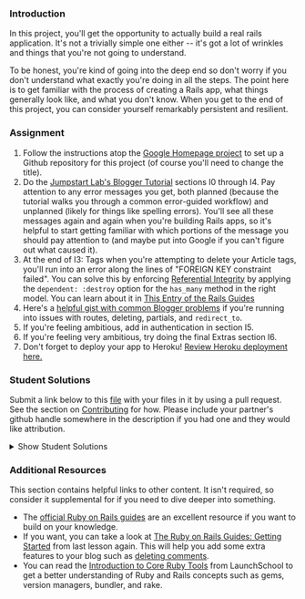 ### Introduction

In this project, you'll get the opportunity to actually build a real rails application.  It's not a trivially simple one either -- it's got a lot of wrinkles and things that you're not going to understand.

To be honest, you're kind of going into the deep end so don't worry if you don't understand what exactly you're doing in all the steps.  The point here is to get familiar with the process of creating a Rails app, what things generally look like, and what you don't know.  When you get to the end of this project, you can consider yourself remarkably persistent and resilient.

### Assignment

<div class="lesson-content__panel" markdown="1">

  1. Follow the instructions atop the [Google Homepage project](/courses/web-development-101/lessons/html-css) to set up a Github repository for this project (of course you'll need to change the title).
  2. Do the [Jumpstart Lab's Blogger Tutorial](http://tutorials.jumpstartlab.com/projects/blogger.html) sections I0 through I4.  Pay attention to any error messages you get, both planned (because the tutorial walks you through a common error-guided workflow) and unplanned (likely for things like spelling errors).  You'll see all these messages again and again when you're building Rails apps, so it's helpful to start getting familiar with which portions of the message you should pay attention to (and maybe put into Google if you can't figure out what caused it).
  3. At the end of I3: Tags when you're attempting to delete your Article tags, you'll run into an error along the lines of "FOREIGN KEY constraint failed". You can solve this by enforcing [Referential Integrity](https://en.wikipedia.org/wiki/Referential_integrity) by applying the `dependent: :destroy` option for the `has_many` method in the right model. You can learn about it in [This Entry of the Rails Guides](http://guides.rubyonrails.org/association_basics.html)
  4. Here's a [helpful gist with common Blogger problems](https://gist.github.com/burtlo/4970471) if you're running into issues with routes, deleting, partials, and `redirect_to`.
  5. If you're feeling ambitious, add in authentication in section I5.
  6. If you're feeling very ambitious, try doing the final Extras section I6.
  7. Don't forget to deploy your app to Heroku!  [Review Heroku deployment here.](https://www.theodinproject.com/courses/ruby-on-rails/lessons/deployment)
</div>

### Student Solutions
Submit a link below to this [file](https://github.com/TheOdinProject/curriculum/blob/master/rails_programming/rails_basics/project_blog_app.md) with your files in it by using a pull request.  See the section on [Contributing](http://github.com/TheOdinProject/curriculum/blob/master/contributing.md) for how.  Please include your partner's github handle somewhere in the description if you had one and they would like attribution.

<details markdown="block">
  <summary> Show Student Solutions </summary>

* Add your solution below this line!
* [irlgabriel's Solution](https://github.com/irlgabriel/blog-project) - [View in Browser](https://damp-bayou-50918.herokuapp.com/)
* [fillingthemoon's Solution](https://github.com/fillingthemoon/blogger) - [View in Browser](https://infinite-scrubland-46670.herokuapp.com)
* [Jose Bohorquez's Solution](https://github.com/Bhrqz/Rails_Blog_app) - [View in Browser](https://shrouded-hollows-77809.herokuapp.com/)
* [Mohamed Eltayeb's Solution](https://github.com/mohamedosamaeltayeb/Blogger) - [View in Browser](https://fast-harbor-38452.herokuapp.com/)
* [Grant Cottle's Solution](https://github.com/grantmaster89/rails_blog) - [View in Browser](https://peaceful-inlet-81561.herokuapp.com/)
* [Olugbade Olalekan's Solution](https://github.com/gbadesimple/blog_app_project) - [View in Browser](https://whispering-crag-79843.herokuapp.com/)
* [leetie's Solution](https://github.com/leetie/bloggerV2) - [View in Browser](http://www.leetie.blog/)
* [Jithin's Solution](https://github.com/jithindasad/jumpstart-blogger)
* [Powei94's Solution](https://github.com/powei94/rails_blog_app) - [View in Browswer](https://shrouded-waters-51084.herokuapp.com/)
* [Lucas Bide's Solution](https://github.com/Lucas-Bide/blog_tutorial) - [View in Browswer](https://shielded-basin-69335.herokuapp.com/articles)
* [Run After's Solution](https://github.com/run-after/blogger)
* [LenaChestnut's Solution](https://github.com/LenaChestnut/rails-blog) - [View in Browser](https://powerful-wildwood-59785.herokuapp.com/)
* [Kfollen93's Solution](https://github.com/Kfollen93/Blogger) - [View in Browser](https://infinite-plains-44231.herokuapp.com/)
* [Joel Bejot's Solution](https://github.com/JoelBejot/blogger.git) - [View in Browser](https://stormy-waters-91981.herokuapp.com/)
* [tenacious-qi's Solution](https://github.com/Tenacious-Qi/rails-blog) - [View in Browser](https://pure-tundra-06256.herokuapp.com/)
* [Edd's Solution](https://github.com/casualc0der/blogger) - [View in Browser](https://limitless-inlet-98594.herokuapp.com/)
* [Alison's Solution](https://github.com/chenalison/blogger) - [View in Browser](https://damp-mountain-71957.herokuapp.com/)
* [Charles Ivia's Solution](https://github.com/CharlesIvia/Blog-App.git)
* [killermag's Solution](https://github.com/killermag/blogger) - [View in Browser](https://secure-eyrie-19612.herokuapp.com/)
* [Brandon's Solution](https://github.com/brandonricharda/blogger-project) - [View in Browser](https://guarded-harbor-95815.herokuapp.com/)
* [Odunsi Joseph's Solution](https://github.com/dhatguy/blogger) - [View in Browser](https://lit-dawn-86296.herokuapp.com)
* [Randolph Cisneros' Solution](https://github.com/RandolphCisneros/blogger) - [View in Browser](http://agile-tor-69778.herokuapp.com//)
* [Vlad's Solution](https://github.com/vladmyshchuk/ruby_on_rails_project)
* [Andrew S's Solution](https://github.com/CGoldMonkey/rails-blogger) - [View in Browser](https://stark-inlet-82993.herokuapp.com/)
* [Langarus' Solution](https://github.com/langarus/blog_with_rails)
* [Mark's Solution](https://github.com/MarkKourie/blogger_tutorial)
* [Armo's Solution](https://github.com/Armoilane/blogger)
* [Nasser Abachi's Solution](https://github.com/abachi/rails-blogger) - [View in Browser](https://abachidev-rails-blogger.herokuapp.com/)
* [Dsokzorak's Solution](https://www.github.com/doskzorak/rails_app_1)
* [Hans Oliveira's Solution](https://github.com/hansnery/rails_blog) - [View in Browser](https://blooming-falls-02218.herokuapp.com/)
* [Jakob's Solution](https://github.com/jodokusquack/blogger) - [View in Browser](https://salty-reef-56881.herokuapp.com/)
* [Vedant's Solution](https://github.com/vedantshetty/Odin_Project_Code/tree/master/blogger)
* [nearmint's Solution](https://github.com/nearmint/rails-blogger) - [View in Browser](https://protected-shelf-44996.herokuapp.com/) - Partner: [colecrowder](https://github.com/colecrowder/blogger)
* [Philipp's Solution](https://github.com/philipp-mcvity/blogger)
* [Ogunmola Israel's Solution](https://github.com/Lippins/blogger_app) - [View in Browser](https://guarded-wildwood-88330.herokuapp.com/)
* [Robin's Solution](https://github.com/CoolGlasses/blogger) - [View in Browser](https://damp-wave-05629.herokuapp.com)
* [Olugade Olalekan's Solution](https://github.com/gbadesimple/blogger) -[View in Browser](https://aqueous-garden-12719.herokuapp.com/)
* [Kris Tobiasson's Solution](https://github.com/highpockets/blogger.git) - [View in Browser](https://fathomless-peak-19657.herokuapp.com)
* [hamilto8's Solution](https://github.com/hamilto8/blogger)
* [John Piatras' Solution](https://github.com/JohnPiatras/blogger) - [View in Browser](https://piatras-blogger-project.herokuapp.com/articles)
* [Leticia's Solution](https://github.com/gradiva/odin-fullstack-javascript/tree/master/01-Web_Development_101/05-Web_Development_Frameworks/blogger)
* [Luky's Solution](https://github.com/lcyne/blogger) - [View in Browser](https://mighty-reaches-78310.herokuapp.com/)
* [Ian's Solution](https://github.com/IanMKesler/rails-blog) - [View in Browser](https://fathomless-depths-49999.herokuapp.com)
* [Andrija Jelenkovic's Solution](https://github.com/Amdrija/jumpstart-lab-blogger-tutorial) - [View in Browser](https://secret-forest-19270.herokuapp.com/)
* [Eljoey's Solution](https://github.com/eljoey/Ruby-project) - [View in Browser](https://calm-fortress-57875.herokuapp.com/)
* [nadjastojanovic's Solution](https://github.com/nadjastojanovic/blogger)
* [Chris' Solution](https://github.com/CSalois114/web101-rails_project)
* [Alain Suarez's Solution](https://gitlab.com/asuar/blogger) - [View in Browser](https://secure-hamlet-95000.herokuapp.com/)
* [Sherman's Solution](https://github.com/shermansjliu/blogger) - [View in Browser](https://protected-plains-12122.herokuapp.com/)
* [Ben's Solution](https://github.com/Koshoo/Ruby-on-Rails-blog-project/) - [View in Browser](http://blogger-ben.herokuapp.com/)
* [Nicolás Nisoria's Solution](https://github.com/niconisoria/blogger) - [View in Browser](https://niconibloggerapp.herokuapp.com)
* [Daniel Prince's Solution](https://github.com/danielambrosius/my_second_rails_app) - [View in Browser](https://glacial-refuge-28698.herokuapp.com/)
* [Sizigia's Solution](https://github.com/sizigia/blogger) - [View in Browser](https://top-blogger.herokuapp.com/)
* [Neill Hennings's Solution](https://github.com/Rabidza/blogger) - [View in Browser](https://safe-caverns-93859.herokuapp.com/)
* [Sarp's Solution](https://github.com/sarpisik/rails-blogger) - [View in Browser](https://mighty-fjord-33192.herokuapp.com/articles)
* [Rudi Boshoff's Solution](https://github.com/RudiBoshoff/rails-blogger) - [View in Browser](https://nameless-falls-57483.herokuapp.com/)
* [Rafe Draper's Solution](https://github.com/rafeDraper/portfolio_Ruby_on_rails) - [View in Browser](https://rafedraper-blog.herokuapp.com/) - I0-I5
* [Airi Chow's Solution](https://github.com/airi-14x/TheOdinProject-Sinastra-and-Basic-Rails/tree/master/blogger) - [View in Browser](https://lit-waters-16551.herokuapp.com)
* [Billy's Solution](https://github.com/bcoffin9/civil-war) - [View in Browser](https://glacial-island-56719.herokuapp.com)
* [Daniel Ryu's Solution](https://github.com/dryu99/blogger) - [View in Browser](https://stormy-basin-60364.herokuapp.com/articles)
* [Jose Salvador's Solution](https://github.com/Jsalvadorpp/blogger) - [View in Browser](https://immense-inlet-47223.herokuapp.com/)
* [todoroff's Solution](https://github.com/todoroff/odin-blog) - [View in Browser](https://polar-lake-81082.herokuapp.com/)
* [George Zhu's Solution](https://github.com/georgezhu11/rails-blogger) - [View in Browser](https://quiet-cove-12628.herokuapp.com/articles)
* [Om Dhiraj's Solution](https://github.com/odgripginger/blogger) -  [View in Browser](https://intense-bastion-50359.herokuapp.com/ )
* [Vollantre's Solution](https://github.com/vollantre/blogger) -  [View in Browser](https://salty-caverns-97809.herokuapp.com/)
* [Ricala's Solution](https://github.com/Ricala/Blogger) - [View in Browser](https://salty-mountain-26873.herokuapp.com/)
* [Braxton Lemmon's Solution](https://github.com/braxtonlemmon/blogger-tutorial) - [View in Browser](https://evening-scrubland-13985.herokuapp.com/)
* [Jay Burbyga's Solution](https://github.com/Jaybur1/cubunu-article-hub) - [View in Browser](https://cubunu-article-hub.herokuapp.com/)
* [Kevin Vuong's Solution](https://github.com/fffear/blogger) - [View in Browser](https://arcane-bayou-50051.herokuapp.com/)
* [creep1g's Solution](https://github.com/creep1g/rails-blogger) - [View in Browser](https://shrouded-forest-13723.herokuapp.com//)
* [ARaut9's Solution](https://github.com/ARaut9/blogger) - [View in Browser](https://fathomless-coast-46958.herokuapp.com/)
* [Loumarven's Solution](https://github.com/loumarven/blogger) - [View in Browser](https://immense-headland-49798.herokuapp.com/)
* [Leonardo Vega's Solution](https://github.com/leonardovega/blogger) - [View in Browser](http://theblogorail.herokuapp.com/)
* [Bshowen's Solution](https://bshowen-blogger.herokuapp.com/)
* [Learnsometing's Solution](https://github.com/learnsometing/rails-blogger_2) - [View in Browser](https://still-plateau-28082.herokuapp.com/)
* [Tommy's Solution](https://github.com/Tommyisr/blogger_test) - [View in Browser](https://arcane-badlands-89675.herokuapp.com/)
* [Bojo's Solution](https://github.com/BojoZahariev/blogger) - [View in Browser](https://sheltered-savannah-41787.herokuapp.com/)
* [Yusuf Parak's Solution](https://github.com/ycparak/rails-blogger) - [View in Browser](https://guarded-shore-55350.herokuapp.com/)
* [WormCrew's Solution](https://github.com/WormCrew/blogger)- [View in Browser](https://limitless-peak-97236.herokuapp.com/articles)
* [Stefano Merazzi's Solution](https://github.com/ste001/blogger) - [View in Browser](https://safe-everglades-94703.herokuapp.com/)
* [Colton Shaheen's Solution](https://github.com/coltonshaheen/blogger) - [View in Browser](https://fathomless-oasis-59642.herokuapp.com/)
* [Chris Wegscheid's Solution](https://github.com/cwegscheid08/first_blog_app) - [View in Browser](https://warm-dusk-34129.herokuapp.com/articles)
* [jinja's Solution](https://github.com/jinjagit/blogger) - [View in Browser](https://murmuring-falls-90745.herokuapp.com)
* [Hummeldon's Solution](https://github.com/hummeldon/jumpstart_lab_blog_tutorial) - [View in Browser](https://shielded-escarpment-39617.herokuapp.com/)
* [Mohamed Elattar's Solution](https://github.com/mohamed-elattar/blogger) - [View in Browser](https://lit-sea-47587.herokuapp.com)
* [Smetanca52's Solution](https://github.com/Smetanca52/) - [View in Browser](https://gentle-sands-72630.herokuapp.com/articles)
* [Ajani Stewart's Solution](https://github.com/AjaniStewart/rails-blogging-app) - [View in Browser](https://pacific-coast-73502.herokuapp.com/)
* [Pietro Verdile's Solution](https://github.com/pverdile/blogger_jumpstart) - [View in Browser](https://shielded-caverns-85219.herokuapp.com/)
* [prw001's Solution](https://github.com/prw001/jumpstart_blogger_project) - [View in Browser](https://obscure-shelf-25095.herokuapp.com/)
* [SarfrazAnjum's Solution](https://github.com/SarfrazAnjum/TOP_101_Ruby-on-Rails-Blogger-2) -
* [Max Garber's Solution](https://github.com/bubblebooy/blogger) - [View in Browser](https://ancient-earth-35702.herokuapp.com/)
* [Ngo Van Huong's Solution](https://github.com/ngovanhuong94/blogger-ruby) - [View in Browser](https://blogger-ruby.herokuapp.com/)
* [Bojana Karakacev's Solution](https://github.com/bojana12/ruby_on_rails_project) - [View in Browser](https://sheltered-caverns-34415.herokuapp.com/)
* [Adrien Pardo's Solution](https://github.com/Shieboo/blogger) - [View in Browser](https://polar-scrubland-73662.herokuapp.com/)
* [Ryafl's Solution](https://github.com/ryafl/blogger) - [View in Browser](https://powerful-reaches-67853.herokuapp.com/)
* [Javier Machin's Solution](https://github.com/Javier-Machin/Rails-blogger) -[View in Browser](https://fast-ridge-98614.herokuapp.com/)
* [Samuel Masters' Solution](https://github.com/redeyetuning/blogger2) - [View in Browser](https://shrouded-beach-92695.herokuapp.com/)
* [Fabien Kovacic's Solution](https://github.com/Fabious/rails-blogger-tutorial) - [View in Browser](https://young-reef-38865.herokuapp.com/)
* [Mat's Solution](https://github.com/mateus-reno/blogger) - [View in Browser](https://warm-dusk-47417.herokuapp.com/)
* [Omar Moataz's Solution](https://github.com/OmarMoataz/blogger) - [View in Browser](http://mighty-tundra-22636.herokuapp.com/)
* [rghost's Solution](https://github.com/MariaTikhonova/newblogger) - [View in Browser](https://newblogger.herokuapp.com/articles)
* [iamfranco's Solution](https://github.com/iamfranco/the_odin_project/tree/master/blogger) - [View in Browser](https://pure-basin-69282.herokuapp.com)
* [danhofer's Solution](https://github.com/danhofer/jumpstart-blogger)
* [RaduMatees's Solution](https://github.com/RaduMatees/Blog)
* [rublen's Solution](https://github.com/rublen/first_rails_app) - [View in Browser](https://safe-badlands-32628.herokuapp.com/)
* [Jonathan Yiv's Solution](https://github.com/JonathanYiv/blogger) - [View in Browser](https://protected-dawn-48083.herokuapp.com/)
* [Akshat's Solution](https://github.com/akshatdb/Blogger) - [View in Browser](https://aqueous-eyrie-51208.herokuapp.com/)
* [Jason McKee's Solution](https://github.com/jttmckee/jump-blogger) - [View in Browser](https://infinite-meadow-66360.herokuapp.com/articles)
* [justinckim3's Solution](https://github.com/justinckim3/rails-blogger)
* [endotnick's Solution](https://github.com/endotnick/odin-proj-rails) - [View in Browser](https://boiling-anchorage-83757.herokuapp.com/)
* [ticklybanana's Solution](https://github.com/ticklybanana/Ruby-on-Rails-Blog-Tutorial) - [View in Browser](https://thawing-fortress-18710.herokuapp.com/articles)
* [Qin's Solution](https://github.com/hyathynth/rails-blogger) - [View in Browser](https://secret-journey-27265.herokuapp.com/)
* [MGiagante's Solution](https://github.com/mgiagante/blogger) - [View in Browser](https://bloggigator.herokuapp.com)
* [Bn8's Solution](https://github.com/Bn8/iblog) - [View in Browser](https://shielded-wave-25636.herokuapp.com)
* [Beachfern's Solution](https://github.com/beachfern/blogger) - [View in Browser](https://damp-earth-11670.herokuapp.com/)
* [Kasey Z.'s Solution](https://github.com/kasey-z/blogger) - [View in Browser](https://floating-atoll-31590.herokuapp.com/)
* [GuyInALabCoat's Solution](https://github.com/GuyInALabCoat/rails_blogger_project/tree/master/blogger) - [View in Browser](https://secure-castle-16877.herokuapp.com/)
* [Anya Finkelstein's Solution](https://github.com/anyafink/rails-blogger-project) - [View in Browser](https://nameless-basin-15144.herokuapp.com/)
* [Ben Deltenre's Solution](https://github.com/benjdelt/jumpstart_blogger) - [View in Browser](https://calm-dawn-82855.herokuapp.com/)
* [Demo318's Solution](https://github.com/Demo318/blogger-clone) - [View in Browser](https://shrouded-cove-30023.herokuapp.com/)
* [Dallaire's Solution](https://github.com/Dallaire/blogger) - [View in Browser](https://pacific-garden-49484.herokuapp.com/)
* [Ryan Ford's Solution](https://github.com/ryanford-frontend/rails-blogger) - [View in Browser](https://limitless-dusk-51076.herokuapp.com/)
* [SadieD's Solution](https://github.com/SadieD/dainty_blog) - [View in Browser](http://afternoon-journey-20210.herokuapp.com/)
* [Breadbear's Solution](https://github.com/breadbear/blogger) - [View in Browser](https://pure-journey-28856.herokuapp.com/login)
* [Adong520's Solution](https://github.com/Adong520/blogger) - [View in Browser](https://agile-cliffs-89442.herokuapp.com/)
* [Grey-Ghost's Solution](https://github.com/Grey-Ghost/blogger) - [View in Browser](https://cryptic-tor-71009.herokuapp.com/)
* [xavier Solution](https://github.com/nxdf2015/odin-blogger) - [View in Browser](https://evening-castle-61857.herokuapp.com/articles)
* [holdercp's Solution](https://github.com/holdercp/rails-blog/tree/master/blogger) - [View in Browser](https://floating-badlands-70746.herokuapp.com/articles)
* [BenBrewerBowman's Solution](https://github.com/BenBrewerBowman/Developer-Blog-Server) - [View in Browser](https://intense-wildwood-95748.herokuapp.com/articles)
* [Webdev-burd's Solution](https://github.com/webdev-burd/blogger) - [View in Browser](https://protected-hollows-32566.herokuapp.com/)
* [Shane's Solution](https://github.com/ShaneRich5/blogger) - [View in Browser](https://intense-gorge-94992.herokuapp.com)
* [kdelante14's Solution](https://github.com/kdelante14/blogger) - [View in Browser](https://fierce-anchorage-52151.herokuapp.com)
* [Alexander Chalk's Solution](https://github.com/adc17/blogger-project) - [View in Browser](https://lit-garden-31735.herokuapp.com)
* [dfan14051's Solution](https://github.com/dfan14051/blogger) - [View in Browser](https://secure-everglades-98278.herokuapp.com/)
* [maz's Solution](https://github.com/mmore21/rails-project-one) - [View in Browser](https://evening-spire-70647.herokuapp.com/) - I0-I6
* [RichJDSmith's Solution](https://github.com/richjdsmith/blogger_app) - [View in Browser](https://immense-harbor-81390.herokuapp.com)
* [mindovermiles262's Solution](https://github.com/mindovermiles262/blogger) - [View in Browser](https://infinite-meadow-70610.herokuapp.com/)
* [Oleh Sliusar's Solution](https://github.com/OlehSliusar/blogger) - [View in Browser](https://blogger-by-oliver.herokuapp.com/)
* [yilmazgunalp's Solution](https://github.com/yilmazgunalp/blogger.git) - [View in Browser](https://rocky-plateau-97873.herokuapp.com/)
* [theghall's Solution](https://github.com/theghall/blogger.git) - [View in Browser](https://shrouded-inlet-42460.herokuapp.com)
* [plinovodja's Solution](https://github.com/plinovodja/blogger) - [View in Browser](https://secret-wave-51025.herokuapp.com/)
* [DominicM's Solution](https://github.com/dominicmichaud/odin_project_blogger) - [View in Browser (Bootstrap Edition)](https://odin-project-blogger.herokuapp.com/)
* [ToTenMilan's Solution](https://github.com/ToTenMilan/blogger) - [View in Browser](https://agile-sierra-95931.herokuapp.com/articles/1)
* [sofiegraham's Solution](https://github.com/sofiegraham/blograils) - [View in Browser](https://still-savannah-75438.herokuapp.com/)
* [Nikolay Dyulgerov's Solution](https://github.com/NicolayD/rails-blogger/tree/master/blogger) - [View in Browser](https://rorblogger.herokuapp.com/)
* [Benjamin_Res Solution](https://github.com/Benjamin-Re/Rails.git)
* [John Phelps's Solution](https://github.com/jphelps413/blogger) - [View in Browser](https://gentle-anchorage-58837.herokuapp.com/)
* [Yash Anand's Solution](https://github.com/yashanand1910/simple-blog-system.git) - [View in Browser](https://blogger2-app.herokuapp.com/)
* [Václav Škvařil's Solution](https://github.com/Vasha22/Blogger-Project) - [View in Browser](https://pure-shore-59740.herokuapp.com/)
* [ayushka's Solution](https://github.com/ayushkamadji/blogger) - [View in Browser](https://arcane-oasis-82234.herokuapp.com/)
* [Chad Kreutzer's Solution](https://github.com/ChadKreutzer/blogger) - [View in Browser](https://infinite-anchorage-76552.herokuapp.com/)
* [Siddharth Isaiah's Solution](https://github.com/siddharthisaiah/the_odin_project/tree/master/web_development_101/blogger)
* [Jib's Solution](https://github.com/NuclearMachine/OdinTasks/tree/master/blogger) - [View in Browser](https://ancient-sierra-59262.herokuapp.com/)
* [Paul Dariye's Solution](https://github.com/pauldd91/theodinproject/tree/master/blogger)
* [Allen's Solution](https://github.com/NoRest4AWhearry/blogger) - [View in Browser](http://jsblogger2.herokuapp.com/)
* [Angel Vargas' Solution](https://github.com/arioth/the-odin-project/tree/master/blogger)
* [Jamie's Solution](https://github.com/Jberczel/blogger) - [View in Browser](http://pure-meadow-9674.herokuapp.com/)
* [Arman Ghassemi's Solution](https://github.com/ArmanG/First-Ruby-App) - [View in Browser](http://stormy-cliffs-5263.herokuapp.com/)
* [Alan Russell's Solution](https://github.com/ajrussellaudio/blogger)
* [d2bit's Solution](https://github.com/d2bit/odin-project/tree/master/blogger)
* [Donald's Solution](https://github.com/donaldali/blogger)
* [Mark Westfall's Solution](https://github.com/mwestfall88/J-labs-blogger-app) - [View in Browser](http://vast-gorge-8047.herokuapp.com/)
* [Tommy Noe's Solution](https://github.com/thomasjnoe/blogger-2) - [View in Browser](http://arcane-brushlands-3721.herokuapp.com)
* [Juan Vazquez's Solution](https://github.com/juanvme/blogger) - [View in Browser](http://secure-lowlands-4285.herokuapp.com/)
* [Ruben Mendez's Solution](https://github.com/ruben-socal/blogger)
* [Michael Alexander's Solution](https://github.com/betweenparentheses/jumpstart_labs_blogger) - [View in Browser](http://quiet-dawn-1285.herokuapp.com/)
* [Stanley Quek's Solution](https://github.com/tempeste/Blog_Project/blob/master/README.md)
* [Marina Sergeyeva's Solution](https://github.com/imousterian/OdinProject/tree/master/Project1_4_RubyOnRails)
* [Jonathan Faulk's Solution](https://github.com/faulk49/jumpstart) - [View in Browser](http://morning-gorge-3013.herokuapp.com/)
* [Erithair's Solution](https://github.com/N19270/blogger) - [View in Browser](http://erithair-blog.herokuapp.com/)
* [James MacIvor's Solution](https://github.com/RobotOptimist/blogger) - [View in Browser](http://warm-scrubland-4226.herokuapp.com/articles)
* [Antonio Augusto's Solution](https://github.com/antoniosb/blogger) - [View in Browser](https://heroblogger.herokuapp.com/)
* [insomniacode's Solution](https://github.com/insomniacode/blogger-app) - [View in Browser](https://ancient-depths-2915.herokuapp.com)
* [John Quarles' Solution](https://github.com/johnwquarles/Odin-rails-project) - [View in Browser](https://aqueous-retreat-3890.herokuapp.com/)
* [Vidul's Solution](https://github.com/viparthasarathy/rails-project) - [View in Browser](https://protected-depths-2514.herokuapp.com/)
* [Dorian Iacobescu's Solution](https://github.com/iacobson/Odin5-Rails-Blogger) - [View in Browser](http://odin-blog.herokuapp.com/)
* [Tyler Travers' Solution](https://github.com/ttravers17/the_odin_project/tree/master/blogger) - [View in Browser](https://agile-woodland-3720.herokuapp.com/)
* [Chris Dziewa's Solution](https://github.com/chrisdziewa/blogger)
* [Kate McFaul's Solution](https://github.com/craftykate/odin-project/tree/master/Chapter_02-Web_Development_101/jumpstart_rails_blog) - [View in Browser](https://sample-rails-blog.herokuapp.com)
* [Andy Linteau's Solution](https://github.com/linteau/blogger) - [View in Browser](https://bloggertut.herokuapp.com/)
* [Sami Bashraheel's Solution](https://github.com/sami/blogger)
* [Dominik Stodolny's Solution](https://github.com/dstodolny/blogger) - [View in Browser](https://calm-coast-8819.herokuapp.com/)
* [Kevin Weir's Solution](https://github.com/IDCrisis2/the_odin_project/tree/master/Rails/blogger)
* [Jason Matthews' Solution](https://github.com/fo0man/blogger)
* [chasmani's Solution](https://github.com/chasmani/Rails-Project-1-Odin) - [View in Browser](https://mighty-brook-8861.herokuapp.com/)
* [Kevin Mulhern's Solution](https://github.com/KevinMulhern/blogger) - [View in Browser](https://pacific-atoll-8854.herokuapp.com)
* [Greg Park's Solution](https://github.com/gregoryjpark/simple-blogger) - [View in Browser](https://whispering-reaches-6831.herokuapp.com)
* [Alice Rhomieux's Solution](https://github.com/arhx/jumpstart-lab-blogger) - [View in Browser](https://obscure-lake-7514.herokuapp.com/)
* [Eleanor Weigert's Solution](https://github.com/mixophrygian/Blogger-App) - [View in Browser](https://eleanors-blogger.herokuapp.com/)
* [Julian Feliciano's Solution](https://github.com/JulsFelic/jumpstartlab-blogger-2) - [View in Browser](https://shielded-coast-6885.herokuapp.com/)
* [Chris Hall's Solution](https://github.com/Concretechris/Jumpstart-Labs-Blogger) - [View in Browser](https://powerful-depths-3538.herokuapp.com/)
* [omokoro's Solution](https://github.com/omokoro/rails-project) - [View in Browser](http://shielded-journey-4013.herokuapp.com/)
* [Ryan Jordan's Solution](https://github.com/krjordan/Blogger)
* [Andrej Dragojevic's Solution](https://github.com/antrix1/blogger) - [View in Browser](https://serene-waters-9909.herokuapp.com/)
* [eddie's Solution](https://github.com/feek1g/theodinproject/tree/master/blogger) - [View in Browser](https://blogger2017.herokuapp.com/)
* [Rick Stewart's Solution](https://github.com/rickstewart/blogger) - [View in Browser](https://still-shore-5838.herokuapp.com/)
* [Tamim Sookoor's Solution](https://github.com/sookoor/blogger) - [View in Browser](https://protected-forest-6447.herokuapp.com/articles)
* [Josh Klein's Solution](https://github.com/kleinjoshuaa/rails-blogger)
* [John Lampe's Solution](https://github.com/jlampe1985/blogger-project) - [View in Browser](https://warm-savannah-2524.herokuapp.com/)
* [Andrea Kulbaba's Solution](https://github.com/akulbaba/blogger)
* [Matias Pan's Solution](https://github.com/kriox26/web_dev101/tree/master/blogger)
* [Dan Hoying's Solution](https://github.com/danhoying/blogger) - [View in Browser](https://infinite-hollows-9057.herokuapp.com/)
* [AtActionParks's Solution](https://github.com/AtActionPark/odin-rails-project) - [View in Browser](https://aqueous-garden-9909.herokuapp.com/)
* [Gb69010p's Solution](https://github.com/gb69010p/JumpstartBlogger) - [View in Browser](https://tranquil-earth-2515.herokuapp.com/)
* [Mark Viola's Solution](https://github.com/markviola/the-odin-project/tree/master/5-ruby-on-rails-blogger) - [View in Browser](https://lit-beach-4691.herokuapp.com)
* [Bhupendra Singh's Solution](https://github.com/bhupendra11/railsIntroProjectOdin) - [View in Browser](http://fast-ravine-6339.herokuapp.com/)
* [Joe Balsamo's Solution](https://github.com/Joe-Balsamo/blogger) - [View in Browser](http://fathomless-sea-9804.herokuapp.com/)
* [Cody Gipson's Solution](https://github.com/Cgipson06/blogger2) - [View in Browser](http://fast-lake-3445.herokuapp.com/)
* [Jason Symons' Solution](https://github.com/jsymons/the-odin-project/tree/master/project-rails/blogger) - [View in Browser](https://shielded-lake-3494.herokuapp.com/)
* [Taylor Buchheit's Solution](https://github.com/7aylor/firstrailsapp.git) - [View in Browser](http://mighty-brushlands-8664.herokuapp.com/articles)
* [Tarun Johnson's Solution](https://github.com/tnt007tarun/blogger_2) - [View in Browser](https://floating-eyrie-8027.herokuapp.com/)
* [Arthur Vieira's Solution](https://github.com/arthur-vieira/rails-blogger) - [View in Browser](http://tragically-mountie-3261.herokuapp.com/)
* [Thomas Vaeth's Solution](https://github.com/thomasvaeth/the_odin_project/tree/master/blogger)
* [Brian Burke's Solution](https://github.com/sanora/Rails)
* [Alex Tsiras' Solution](https://github.com/arialblack14/jumpstart-blogger)
* [Angus Dobson's Solution](https://github.com/Apneal/rails_project) - [View in Browser](https://limitless-island-7868.herokuapp.com/)
* [dchen71' Solution](https://github.com/dchen71/the_odin_project/tree/master/Web%20Development%20101/blogger)
* [Scott Bobbitt's Solution](https://github.com/sco-bo/rails_project) - [View in Browser](http://morning-tundra-2552.herokuapp.com/)
* [Ho Won Cheng's Solution](https://github.com/chenghw/ruby_on_rails_101_project) - [View in Browser](https://thawing-harbor-8031.herokuapp.com)
* [Florian Mainguy's Solution](https://github.com/florianmainguy/theodinproject/tree/master/web-development-101/blogger-rails) - [View in Browser](https://radiant-tundra-5862.herokuapp.com/)
* [Panashe Fundira's Solution](https://github.com/munyari/blogger) - [View in Browser](https://whispering-brook-5977.herokuapp.com/)
* [Dylan Bailey's Solution](https://github.com/dylancbailey/Blogger)
* [Noah Prescott's Solution](https://github.com/npresco/top/tree/blogger_rails) - [View in Browser](https://npresco-top-blogger.herokuapp.com/)
* [Paweł Cichoń Solution](https://github.com/beovulf/project_rails) - [View in Browser](https://glacial-falls-4578.herokuapp.com/)
* [Chris Swanson's Solution](https://github.com/cswans21/blogger2) - [View in Browser](https://stark-forest-1744.herokuapp.com/)
* [Chris Watland's Solution](https://github.com/watlandc/odin-project/tree/master/blogger) - [View in Browser](https://floating-refuge-8099.herokuapp.com/)
* [Spekachu's Solution](https://github.com/Spekachu/blogger)
* [Adrian Manteza's Solution](https://github.com/AdManteza/Blogger) - [View in Browser](https://sheltered-island-7330.herokuapp.com)
* [Corey Cunningham's Solution](https://github.com/ccunnin8/my_first_rails_project/tree/master/blogger) - [View in Browser](https://powerful-mesa-6399.herokuapp.com/)
* [Austin Mason's Solution](https://github.com/CouchofTomato/rails_blogger/tree/master/blogger) - [View in Browser](https://sleepy-hollows-6024.herokuapp.com/)
* [andrewdbass' Solution](https://github.com/andrewdbass/blogger)
* [djhart's Solution](https://github.com/djhart/rails_project.git) - [View in Browser](https://enigmatic-eyrie-8114.herokuapp.com/articles)
* [Ricardo Villegas' Solution (including Extras section)](https://github.com/claricardo/BloggerProject) - [View in Browser](https://arcane-citadel-6518.herokuapp.com/)
* [Giorgos Mitsis's Solution](https://github.com/vinPopulaire/blogger2-jumpstart) - [View in Browser](https://calm-fortress-9525.herokuapp.com/)
* [Sandeep Navghane's Solution](https://github.com/sand33pn/blogger) - [View in Browser](http://ancient-thicket-1121.herokuapp.com/)
* [Michael Sotkin's Solution](https://github.com/msotkin/project_rails)
* [James Brooks's Solution](https://github.com/jhbrooks/blogger) - [View in Browser](http://cryptic-atoll-7715.herokuapp.com/)
* [Andrew Park's Solution](https://github.com/akpark93/the_odin_project/tree/master/blogger)
* [Petros Kalogiannakis's Solution](https://github.com/kalpetros/TheOdinProject/tree/master/blogger) - [View in Browser](https://boiling-eyrie-1491.herokuapp.com/)
* [andrewdbass' Solution](https://github.com/andrewdbass/blogger)
* [djhart's Solution](https://github.com/djhart/rails_project.git) - [View in Browser](https://enigmatic-eyrie-8114.herokuapp.com/articles)
* [Ricardo Villegas' Solution (including Extras section)](https://github.com/claricardo/BloggerProject) - [View in Browser](https://arcane-citadel-6518.herokuapp.com/)
* [Alan Daniels's Solution](https://github.com/AlanDaniels101/odin-rails-project/tree/master/blogger)
* [Corey Kazaks' Solution](https://github.com/ck626/project-rails-blogger) - [View in Browser](https://limitless-stream-4802.herokuapp.com/)
* [Skye Free's Solution](https://github.com/swfree/blogger) - [View in Browser](https://frightful-tomb-1917.herokuapp.com/articles)
* [Mateusz Staszczyk’s Solution](https://github.com/sleaz0id/blogger)
* [Dominik Chomicki's Solution](https://github.com/hamstersky/blogger) - [View in Browser](https://arcane-chamber-8578.herokuapp.com/)
* [Cecilia Avery Solution](https://github.com/cilavery/rails-blog) - [View in Browser](http://cecilia.avery.nyc)
* [Luke Walker's Solution](https://github.com/ubershibs/rails-blogger) - [View in Browser](https://luke-blogger2.herokuapp.com)
* [Novneet's Solution](https://github.com/novneetnov/Rails_Blog)
* [Miguel Herrera's Solution](https://github.com/migueloherrera/blogger)
* [Matt Velez's Solution](https://github.com/Timecrash/jumpstart-blogger) - [View in Browser](https://vast-thicket-8006.herokuapp.com/)
* [Kelvin Stone's Solution](https://github.com/KelvinStone/blogger) - [View in Browser](https://evening-badlands-2352.herokuapp.com/)
* [Andrew Johnson's Solution](https://github.com/ad-johnson/blogger)
* [Francisco Carlos's Solution](https://github.com/fcarlosdev/the_odin_project/tree/master/blog)
* [Jack Wilde's Solution](https://github.com/WildeRunner/jumpstart_blogger) - [View in Browser](mysterious-tundra-7601.herokuapp.com)
* [YogAzathoth's Solution](https://github.com/YogAzathoth/projectRails) - [View in Browser](https://cryptic-shelf-1716.herokuapp.com/ )
* [Kelly Downes' Solution](https://github.com/kdow/blogger) - [View in Browser](https://enigmatic-tor-3115.herokuapp.com/)
* [Andrew Wilson's Solution](https://github.com/polygoning/blogger.git)
* [Jack Deegan's Solution](https://github.com/DidsyTurbo/blogger) - [View in Browser](https://enigmatic-ocean-9959.herokuapp.com/)
* [Earth35's Solution](https://github.com/Earth35/rails-project) - [View in Browser](https://mysterious-hollows-4200.herokuapp.com)
* [Zac Conner's Solution](https://github.com/connerza/Blogger) - [View in Browser](https://powerful-sands-3963.herokuapp.com)
* [DV's Solution](https://github.com/dvislearning/rails_blogger) - [View in Browser](https://protected-badlands-52632.herokuapp.com)
* [Jean Merlet's Solution](https://github.com/jeanmerlet/rails_jumpstart_lab) - [View in Browser](https://enigmatic-fjord-41312.herokuapp.com/)
* [Jess Farley's Solution](https://github.com/littlemighty/odin_project_rails101) - [View in Browser](https://protected-journey-27570.herokuapp.com/)
* [Hassan Mahmoud's Solution](https://github.com/HassanTC/blogger) - [View in Browser](http://odin-blogger.herokuapp.com/)
* [parhaml's Solution](https://github.com/parhaml/rails_project) - [View in Browser](https://salty-sierra-81130.herokuapp.com)
* [Joshua Berry's Solution](https://github.com/jbez92/ruby_on_rails) - [View in Browser](http://cryptic-cliffs-31734.herokuapp.com/)
* [Javeed Ishaq's Solution](https://github.com/JaveedIshaq/rails_blog_app) - [View in Browser](https://blooming-eyrie-31902.herokuapp.com/)
* [Peter Taggart's Solution](https://github.com/gitschwifty/blogger) - [View in Browser](https://immense-chamber-91760.herokuapp.com/)
* [Tony Vumbaca's Solution](https://github.com/tvumbaca/Blogger) - [View in Browser](https://aqueous-basin-98343.herokuapp.com)
* [Johnny Rasnic's Solution](https://github.com/lonniganseaweed/the-odin-project-Solutions/tree/master/2:%20Web%20Development%20101/rails-blog/blogger) - [View in Browser](https://sleepy-retreat-39842.herokuapp.com/)
* [CodyLBuffaloe's Solution](https://github.com/CodyLBuffaloe/rails_project)
* [Fabricio Carrara's Solution](https://github.com/fcarrara/blogger) - [View in Browser](https://fcarrara-blogger.herokuapp.com) Completed to I6 section.
* [Tomas Rojo's Solution](https://github.com/tomasn4a/jumpstart/tree/master/blogger) - [View in Browser](https://floating-lowlands-72552.herokuapp.com)
* [Deepak's Solution](https://github.com/Deepak5050/project_rails.git) - [View in Browser](https://enigmatic-forest-17007.herokuapp.com/)
* [Josh Cummings' Solution](https://github.com/obiwan7713/Rails-Blogger.git) - [View in Browser](https://protected-inlet-31955.herokuapp.com/)
* [Lani Huang's soluton](https://github.com/laniywh/the-odin-project/tree/master/web-development-101/blogger) - [View in Browser](https://blooming-ravine-63368.herokuapp.com/)
* [Shala Qweghen's Solution](https://github.com/ShalaQweghen/project_rails) - [View in Browser](https://infinite-reef-54543.herokuapp.com/)
* [John Connor's Solution](https://github.com/jacgitcz/jumpstart_blogger) - [View in Browser](https://vast-falls-55803.herokuapp.com/)
* [SlurmzMckenzie's Solution](https://github.com/SlurmzMckenzie/basic-blog-project) - [View in Browser](https://vast-thicket-51524.herokuapp.com/)
* [dzero's Solution](https://github.com/d-zer0/blogger) - [View in Browser](https://mysterious-mountain-26462.herokuapp.com)
* [Oscar Y's Solution](https://github.com/mysteryihs/blogger) - [View in Browser](https://stormy-retreat-35241.herokuapp.com/articles)
* [Ricardo Ferreira's Solution](https://github.com/RMF2PT/ruby-on-rails-blogger2) - [View in Browser](https://blogger-rmf2pt.herokuapp.com/)
* [Piotr Ejsmont's Solution](https://github.com/PiotrEjsmont/odin-rails) - [View in Browser](https://fathomless-falls-23577.herokuapp.com/)
* [Joshua Hipple's Solution](https://github.com/JBHipple/rails_tutorial) - [View in Browser](https://secure-woodland-62979.herokuapp.com/)
* [Odeson's Solution](https://github.com/odesonex/blogger_2/tree/master/blogger) - [View in Browser](http://warm-mesa-83489.herokuapp.com/)
* [Tom Westerhout's Solution](https://github.com/Westw00d/Rails-Blog) - [View in Browser](https://glacial-temple-88966.herokuapp.com/) - Including I0 to I6
* [Mason Embry's Solution](https://github.com/embryCODE/blogger) - [View in Browser](http://intense-ravine-24587.herokuapp.com/)
*  [Paul McGarry's Solution](https://github.com/thiswillhavetodo/rails_blogger) - [View in Browser](https://stark-springs-70603.herokuapp.com/) - Completed to I6
* [Jiazhi Guo's Solution](https://github.com/jerrykuo7727/blogger) - [View in Browser](https://sheltered-scrubland-87671.herokuapp.com/)
* [Ace Cassidy's Solution](https://github.com/Ace-Cassidy/Blogger) - [View in Browser](https://salty-chamber-16317.herokuapp.com)
* [Derek Kwong's Solution](https://github.com/dckwong/ProjectRails) - [View in Browser](https://aqueous-spire-28165.herokuapp.com/)
* [Leo Soai-Van's Solution](https://github.com/leosoaivan/project_rails) - [View in Browser](https://lit-plains-26186.herokuapp.com/)
* [Armin Zierlinger's Solution](https://github.com/ArminZierlinger/RubyonRails) - [View in Browser](https://calm-basin-45633.herokuapp.com/)
* [Vanessa Tan's Solution](https://github.com/vanJargon/blogger) - [View in Browser](https://peaceful-brushlands-76681.herokuapp.com)
* [Manu Phatak's Solution](https://github.com/bionikspoon/rails_bloggerr) - [View in Browser](https://bionikspoon-rails-blogger.herokuapp.com/)
* [Karthik's Solution](https://github.com/kmeda/rails_app) - [View in Browser](https://quiet-chamber-89419.herokuapp.com/)
* [Roy Chen's Solution](https://github.com/roychen5/rails-blogger) - [View in Browser](https://radiant-shore-63881.herokuapp.com/)
* [HenrytheDJ's Solution](https://github.com/henrythedj/blogolog) - [View in Browser](https://arcane-dusk-33271.herokuapp.com) - I0-I5
* [Young Jeong's Solution](https://github.com/youngjeong46/blogger) - [View in Browser](https://pure-dawn-62488.herokuapp.com/) - I0-I6
* [Loris Aranda's Solution](https://github.com/LorisProg/rails_blogger) - [View in Browser](https://damp-chamber-63138.herokuapp.com/)
* [Defgarden's Solution](https://github.com/Defgarden/blogger) - [View in Browser](https://damp-citadel-61063.herokuapp.com/)
* [Adam Levin's Solution](https://github.com/tutordelphia/jumpstart-blogger) - [View in Browser](https://mighty-fortress-61631.herokuapp.com/) -I0-I5
* [Dom Goj's Solution](https://github.com/booyakuhhsha/blogger) - [View in Browser](https://nameless-reef-36414.herokuapp.com/) -I0-I6
* [grzegorzzajac1989's Solution](https://github.com/grzegorzzajac1989/theOdinProject/tree/master/Web_Development_101/blogger) - [View in Browser](https://obscure-temple-21505.herokuapp.com/) -I0-I5
* [Mityadsch's Solution](https://github.com/MityaDSCH/rails-tutorial)
* [Trevor Drury's Solution](https://github.com/trevawhateva/rails-project) -10-15
* [Zach Beaird's Solution](https://github.com/zbbeaird89/Rails_Project_1) - [View in Browser](https://protected-citadel-95999.herokuapp.com/)
* [Mike Coon's Solution](https://github.com/mac718/blogger1) - [View in Browser](https://shrouded-headland-68370.herokuapp.com/)
* [Jason Keeney's Solution](https://github.com/jkeeney/project_rails)-[View in Browser](https://murmuring-beach-36592.herokuapp.com/)
* [David Chapman's Solution](https://github.com/davidchappy/blogger_2_jumpstart)-[View in Browser](https://stormy-sands-62112.herokuapp.com/)
* [Derek Scace's Solution](https://github.com/dscace/blogger) - [View in Browser](https://intense-ocean-31502.herokuapp.com/)
* [Yorick's Solution](https://github.com/ysmith4/blogger) - [View in Browser](https://secure-tundra-11203.herokuapp.com/)
* [Max Tsao's Solution](https://github.com/mt9304/blogger)
* [Bishal Shrestha's Solution with multiple image upload](https://github.com/biiishal/blogger) - [View in Browser](https://radiant-blogger.herokuapp.com/)
* [Christopher Corder's Solution](https://github.com/cs-cordero/Blogger) - [View in Browser](https://guarded-peak-35888.herokuapp.com/)
* [Raiko Murulauk's Solution](https://github.com/Cypher0/blogger) - [View in Browser](https://protected-taiga-95155.herokuapp.com/)
* [Ayon Pal's Solution](https://github.com/AyonPal/blogger/tree/master/blogger) - [View in Browser](https://enigmatic-temple-69582.herokuapp.com/)
* [Jerry Gao's Solution](https://github.com/blackwright/odin/tree/master/rails_blogger) - [View in Browser](https://jumpstart-blogger-rails.herokuapp.com/)
* [Veselin Ivanov's Solution](https://github.com/terlica/TheOdinProject/tree/master/WebDevelopment101/Ruby_on_Rails_Blogger) - [View in Browser](https://infinite-castle-21001.herokuapp.com/) - 10-15
* [nmac's Solution](https://github.com/nmacawile/Blogger) - [View in Browser](https://evening-peak-88135.herokuapp.com/)
* [Ryan Barnett's Solution](https://github.com/RyanDBarnett/blogger) - [View in Browser](https://calm-hamlet-87855.herokuapp.com/)
* [Samuel Langenfeld's Solution](https://github.com/SamuelLangenfeld/blogger) - [View in Browser](https://boiling-taiga-86260.herokuapp.com/)
* [Stefan P's Solution](https://github.com/spavikevik/odin_blogger) - [View in Browser](https://odin-blogger-sp.herokuapp.com)
* [Austin Norman's Solution](https://github.com/austinnormancore/railsproject) - [View in Browser](https://shrouded-scrubland-78563.herokuapp.com/articles)
* [Justin V's Solution](https://github.com/JustinVx/blogger) - [View in Browser](https://blogger-odin.herokuapp.com)
* [Behdad Analui's Solution](https://github.com/banalui/blogger) - [View in Browser](https://hidden-fjord-22027.herokuapp.com)
* [Josh Vogel's Solution](https://github.com/j-vogel/blogger) - [View in Browser](https://hidden-badlands-67022.herokuapp.com/)
* [jeff1st's Solution](https://github.com/jeff1st/blog) - [View in Browser](https://ancient-dusk-80825.herokuapp.com/)
* [huseins ghafari's Solution](https://github.com/hosghf/rails_prj/tree/master/blogger) - [View in Browser](https://mighty-crag-59722.herokuapp.com/)
* [Alan Cruse's Solution](https://github.com/ADECruse/project-rails)
* [NIÑO MOLLANEDA's Solution](https://github.com/ninoM/blogger) - [View in Browser](https://stark-spire-65556.herokuapp.com/)
* [Dustin Seright's Solution](https://github.com/dseright/rails_project) - [View in Browser](https://boiling-beyond-55901.herokuapp.com/)
* [Dan Sack's Solution](https://github.com/DanPete/blogger) - [View in Browser](https://pacific-ridge-35157.herokuapp.com/)
* [egg303's Solution](https://github.com/egg303/Blogger) - [View in Browser](https://fierce-forest-55091.herokuapp.com/)
* [Robert Szabo's Solution](https://github.com/Siker001/top_101_rails) - [View in Browser](https://boiling-everglades-88287.herokuapp.com/)
* [Parker Brown's Solution](https://github.com/parkerjbrown/blogger) - [View in Browser](https://mighty-beyond-86851.herokuapp.com/)
* [Øistein Haugland's Solution](https://github.com/oisteinhaugland/rails_blogger) - [View in Browser](https://tranquil-mesa-99598.herokuapp.com/) Completed to I5
* [hallitee's Solution](https://github.com/hallitee/blogger) - [View in Browser](https://polar-forest-96981.herokuapp.com/) Completed to I5
* [Pat's Solution](https://github.com/Pat878/Blogger) - [View in Browser](https://aqueous-oasis-60855.herokuapp.com/)
* [Luján Fernaud's Solution](https://github.com/lujanfernaud/blogo) - [View in Browser](https://blogoapp.herokuapp.com/)
* [Viet's Solution](https://github.com/vietdh85/odin-blogger) - [View in Browser](https://vh-blogger.herokuapp.com/)
* [Andrew DeNike's Solution](https://ghttps://github.com/AndyDeNike/project_rails) - [View in Browser](https://afternoon-badlands-40925.herokuapp.com/)
* [Paritosh Sharma's Solution](https://github.com/Paritosh97/blogger) - [View in Browser](https://evening-woodland-12867.herokuapp.com/)
* [EMuchynski's Solution](https://github.com/EMuchynski/blogger) - [View in Browser](https://agile-ocean-12019.herokuapp.com/articles)
* [Eren Cataltepe's Solution](https://github.com/erencataltepe/rails-project)
* [uvieugo's Solution](https://github.com/uvieugo/project-rails-blogger) - [View in Browser](https://salty-woodland-61543.herokuapp.com/) Up to part off I6
* [Seederwood's Solution](https://github.com/seederwood/myblog) - [View in Browser](https://rocky-harbor-97255.herokuapp.com/)
* [Anistor86's Solution](https://github.com/anistor86/RubyOnRails_project) - [View in Browser](https://evening-oasis-70444.herokuapp.com/)
* [Phucledien's Solution](https://github.com/phucledien/blogger) - [View in Browser](https://still-crag-31572.herokuapp.com/)
* [coryparham24's Solution](https://github.com/coryparham24/blogger-ruby-on-rails-project) - [View in Browser](https://radiant-beach-97617.herokuapp.com/)
* [Oliver Curting's Solution](https://github.com/Curting/blogger) - [View in Browser](https://olivers-blogger.herokuapp.com/) I0-I5
* [Alex's Solution](https://github.com/alexcorremans/blogger) - [View in Browser](https://pacific-retreat-33130.herokuapp.com/)
* [NJW's Solution](https://github.com/obsessivenerds/blogger) - [View in Browser](https://obsessivenerds.github.io/blogger/)
* [Celestine's Solution](https://github.com/CEOehis/blogger) - [View in Browser](https://afternoon-coast-34844.herokuapp.com/)
* [Santiago Rodríguez Solution](https://github.com/santoxxcc/blogger) - [View in Browser](https://agile-mountain-84751.herokuapp.com/)
* [WilPoly's Solution](https://github.com/wilPoly/blogger) - [View in Browser](https://guarded-journey-13824.herokuapp.com/) Upto I5
* [Bruno Parga's Solution](https://github.com/brunoparga/odinproject/tree/master/WebDev101/blogger) - to I5
* [Eric Gonzalez Solution](https://github.com/Twinpair/Blogger) - [View in Browser](https://rails-blogger-app.herokuapp.com/)
* [Samitha's Solution](https://github.com/samomatik/blogger) - [View in Browser](https://ancient-hamlet-11554.herokuapp.com/) I0-I5
* [CurmudJim's Solution](https://github.com/CurmudJim/blogger) - [View in Browser](https://jim-blogger.herokuapp.com/)
* [tonalmasher's Solution](https://github.com/tonalmasher/blogger-jumpstart) - [View in Browser](https://radiant-stream-12878.herokuapp.com/) I0 - I4
* [Tshepo Mohlamonyane's Solution](https://github.com/blavkboy/project_ruby.git) - [View in Browser](https://thawing-ocean-41384.herokuapp.com/) I0 - I5
* [Alexander Luna's Solution](https://github.com/Mycroft1891/rails-blogger) - [View in Browser](https://immense-cove-36319.herokuapp.com/) 10 - 16
* [Niko Caron's Solution](https://github.com/ncaron/blogger) - [View in Browser](https://gentle-earth-64702.herokuapp.com/)
* [Jakub Cisowski's Solution](https://github.com/arashin1337/blogger) - [View in Browser](https://salty-savannah-38204.herokuapp.com/) I0-I5
* [georich's Solution](https://github.com/georich/blogger_app)
* [Bridget Nyirongo's Solution](https://github.com/Bridget12/blogger2)[View in Browser](https://blooming-badlands-74595.herokuapp.com/)
* [Josiah's Solution](https://github.com/jdonor/blogger) - [View in Browser](https://fierce-mesa-65202.herokuapp.com/)
* [HSaad's Solution](https://github.com/HSaad/blogger) - [View in Browser](https://mighty-crag-22918.herokuapp.com/)
* [Aziz Yakubov's Solution](https://github.com/azizyakubov/blogger) - [View in Browser](https://vast-tor-32837.herokuapp.com/)
* [Djokole's Solution](https://github.com/djokole/blogger) - [View in Browser](https://arcane-basin-36814.herokuapp.com/)
* [Punnadittr's Solution](https://github.com/punnadittr/blogger) - [View in Browser](https://floating-sea-99080.herokuapp.com/)
* [Encolpius's Solution](https://github.com/Encolpius/odin-blogger) - [View in Browser](https://blooming-oasis-31140.herokuapp.com/)
* [cartwheeler's Solution](https://github.com/cartwheeler/ruby_on_rails_first_project/) - [View in Browser](https://fathomless-everglades-11272.herokuapp.com/)
* [mojotron's Solution](https://github.com/mojotron/rails-blogger-project) - [View in Browser](https://morning-anchorage-74679.herokuapp.com/articles)
* [jmurinllo's Solution](https://github.com/jmurinello/blogger) - [View in Browser](https://obscure-lake-54351.herokuapp.com/)
* [Ben Smyth's Solution](https://github.com/benjsmyth/blogger)
* [spankie's Solution](https://github.com/spankie1337/ruby-blogger) - [View in Browser](https://limitless-temple-84526.herokuapp.com/)
* [Amy Smith's Solution](https://github.com/amicloud/the-odin-project/tree/master/blogger) - [View in Browser](https://odin-blogger-project.herokuapp.com/)
* [Felipe Parreira's Solution](https://github.com/FelipeParreira/TheOdinProject/tree/master/web-dev-101/web-dev-frameworks/blog-rails) - [View in Browser](https://warm-basin-63355.herokuapp.com/)
* [MrObele's Solution](https://github.com/MrObele/Rails_Blogger) - [View in Browser](https://davids-blog.herokuapp.com/)
* [dmarkiewicz's Solution](https://github.com/dmarkiewicz/the-odin-project/tree/master/blogger-app)
* [Dima Konoval's Solution](https://github.com/DimaKonoval/RailsFirstProject) - [View in Browser](https://afternoon-lake-81884.herokuapp.com/articles)
* [Brendaneus' Solution](https://theodinprojects.live/courses/web-development-101/projects/blogger)
* [TommyHoang's Solution](https://github.com/hoangtommy/blogger) - [View in Browser](https://thawing-headland-19216.herokuapp.com/)
* [Emil Dimitrov's Solution](https://github.com/imemdm/blogger) - [View in Browser](https://ancient-shore-12666.herokuapp.com/)
* [Husseyexplores' Solution](https://github.com/husseyexplores/rails-blogger) - [View in Browser](https://husseyblogapp.herokuapp.com/)
* [bchalman's Solution](https://github.com/bchalman/Rails-Blogger) - [View in Browser](https://shrouded-fortress-23699.herokuapp.com/)
* [wuaangela's Solution](https://github.com/wuaangela/ROR_blogger) - [View in Browser](https://desolate-everglades-27885.herokuapp.com/)
* [Ghassan's Solution](https://github.com/GT001/TheOdinProject-RubyonRails-Blogger) - [View in Browser](https://vast-harbor-87818.herokuapp.com/)
* [Slaven Karamatic's Solution](https://github.com/Everdrought/blogger) - [View in Browser](https://peaceful-headland-49289.herokuapp.com/)
* [mwk913's Solution](https://github.com/mwk913/rails_blog) - [View in Browser](https://immense-ocean-86005.herokuapp.com/articles)
* [Edward Heath's Solution](https://github.com/EdwardHeath/blogger) - [View in Browser](https://intense-garden-85310.herokuapp.com/)
* [Leila Alderman's Solution](https://github.com/leila-alderman/blogger_2) - [View in Browser](https://protected-escarpment-33970.herokuapp.com/)
* [Mohamed's Solution](https://github.com/mohamedcutte/blogger) - [View in Browser](https://blogger-app-234.herokuapp.com/)
* [tnharvey's Solution](https://github.com/tnharvey/blogger) - [View in Browser](https://glacial-cove-80421.herokuapp.com)
* [Abdirahman's Solution](https://github.com/Murabac/rails-blog) - [View in Browser](https://murabac-blogger.herokuapp.com/authors/new)
* [GustavoRdz's Solution](https://github.com/GustavoRdz/Blogger-odin.git)
* [Vitaly Osipov's Solution](https://github.com/vi7ali/blogger) - [View in Browser](https://immense-cliffs-79678.herokuapp.com/)
* [Valentino Valenti's Solution](https://github.com/1ba1/blogger) - [View in Browser](https://enigmatic-beyond-63729.herokuapp.com/)
* [Jahmzu's Solution](https://github.com/jahmzu/TOP-blogger) - [View in Browser](https://nameless-wildwood-31838.herokuapp.com/)
* [HanJosmer's Solution](https://github.com/HanJosmer/blogger) - [View in Browser](https://polar-harbor-47038.herokuapp.com/)
* [Brett Bonnet's Solution](https://github.com/Brett-Bonnet/blogger) - [View in Browser](https://fast-meadow-27474.herokuapp.com/)
* [Wesley Wang's Solution](https://github.com/wesleymellon/blogger) - [View in Browser](https://desolate-brook-18571.herokuapp.com/)
* [JamCry's Solution](https://github.com/jamcry/rails-blogger) - [View in Browser](https://jamcrys-blogger.herokuapp.com/)
* [vanny96's Solution](https://github.com/vanny96/blogger) - [View in Browser](https://enigmatic-shore-20767.herokuapp.com/)
* [keskiviikko's Solution](https://github.com/keskiviikko/blogger)
* [Ben Fowler's Solution](https://github.com/benfowler04/blogger) - [View in Browser](https://secure-fjord-73494.herokuapp.com/)
* [LeonJMac's Solution](https://github.com/leonjmac/blogger) - [View in Browser](https://shrouded-mesa-76487.herokuapp.com/)
* [Alex Krewson's Solution](https://github.com/alexkrewson/blogger) - [View in Browser](https://evening-wave-31483.herokuapp.com/articles/)
* [Barbara Lucas' Solution](https://github.com/LucasBarbara/blogger) - [View in Browser](https://quiet-garden-45158.herokuapp.com/)
* [antdricot's Solution](https://github.com/antdricot/odin-rails-project-blogger) - [View in Browser](https://protected-meadow-96769.herokuapp.com/)
* [Doug Heatter's Solution](https://github.com/drheatter/rails_tutorial) - [View in Browser](https://obscure-peak-64307.herokuapp.com/)
* [JFAldridge's Solution](https://github.com/JFAldridge/second_rails_blog) - [View in Browser](https://morning-ridge-71514.herokuapp.com/)
* [Andre Roy's Solution](https://github.com/RoyNyaga/Ruby_project) - [View in Browser](https://boiling-garden-17682.herokuapp.com/)
* [Muminjon's Solution](https://github.com/MuminjonGuru/effective-blogger) - [View in Browser](https://intense-beach-63601.herokuapp.com/) Completed to I5
* [Tronerta's Solution](https://github.com/Tronerta/blogger) - [View in Browser](https://glacial-oasis-31653.herokuapp.com/) Completed to I6 + Extras
* [DensenKG's Solution](https://github.com/DensenKG/ruby-blog-tutorial) - [View in Browser](https://glacial-cove-81460.herokuapp.com/)
* [Tristan Ross's Solution](https://github.com/TristanRoss/RailsTutorial) - [View in Browser](https://protected-bayou-40626.herokuapp.com/)
* [Robert Dunbar's Solution](https://github.com/RobertDunbar/rails-blogger) - [View in Browser](https://dry-spire-74608.herokuapp.com)
* [Sanyogita's Solution](https://github.com/SanyogitaPandit/blogger) - [View in Browser](https://aqueous-crag-86287.herokuapp.com/)
* [Alex Gioffre's Solution](https://github.com/AlexGioffre/Blogger) - [View in Browser](https://blogger-alexgio.herokuapp.com/)
* [Cameron St. Amant's Solution](https://github.com/CameronStAmant/blog-rails) - [View in Browser](https://quiet-ridge-40484.herokuapp.com/)
* [Rosanne Nicolai's Solution](https://github.com/rjnicolai/blogger) - [View in Browser](https://bref-moliere-78914.herokuapp.com)
* [Nathan Choi's Solution](https://github.com/sihoonathan/blogger) - [View in Browser](https://calm-garden-13460.herokuapp.com/)
* [Carlos Del Real Solution](https://github.com/carloshdelreal/blogger) - [View in Browser](https://murmuring-plateau-19342.herokuapp.com/)
* [Ray Alvarez's Solution](https://github.com/ray-alvarez/blogger) - [View in Browser](https://immense-lake-67875.herokuapp.com/)
* [Robin's Solution](https://github.com/RobinWagner/blogger) - [View in Browser](https://stormy-dusk-73994.herokuapp.com/)
* [aytung's Solution](https://github.com/aytung/blogger) - [View in Browser](https://cryptic-dusk-16801.herokuapp.com/)
* [Rafael Rodriguez Garcia's Solution](https://github.com/rrg1459/blogger) - [View in Browser](https://blogger1459.herokuapp.com/) I0 - I5
* [Martink-rsa's Solution](https://github.com/martink-rsa/blogger)
* [TuSeMorte's Solution](https://github.com/TuSeMorte/blogger) - [View in Browser](https://hidden-escarpment-21981.herokuapp.com/)
* [David Watkin's Solution](https://github.com/DavidWatkinCode/blogger) - [View in Browser](https://whispering-harbor-45352.herokuapp.com/)
* [Robert Suazo's Solution](https://github.com/rsuazo/blogger) - [View in Browser](https://morning-gorge-75442.herokuapp.com/)
* [DalandanJuice's Solution](https://github.com/DalandanJuice/rails_blogger) - [View in Browser](https://pacific-escarpment-46091.herokuapp.com/)
* [hyperturing's Solution](https://github.com/hyperturing/rails-blog) - [View in Browser](https://shielded-sierra-66737.herokuapp.com/)
* [Steve White's Solution](https://github.com/swhite85/blogger) - [View in broswer](https://afternoon-anchorage-29859.herokuapp.com/)
* [canicodenow's Solution](https://github.com/canicodenow/project_ruby) - [View in Browser](https://damp-sea-26254.herokuapp.com/)
* [Chris Gardner's Solution](https://github.com/cgardn/blogger) - [View in Browser](https://masterful-blagger.herokuapp.com)
* [guacamobley's Solution](https://github.com/guacamobley/rails-tutorial-project)
* [AlexGioffDev's Solution](https://github.com/AlexGioffDev/Blogger) - [View in Browser](https://blogger-rails-alexgioff.herokuapp.com/)
* [Singhmi4's Solution](https://github.com/singhmi4/blogger) - [View in Browser](https://powerful-coast-29786.herokuapp.com/)
* [Andrew Huntington's Solution](https://github.com/AndrewHuntington/rails_project) - [View in Browser](https://fast-brook-55206.herokuapp.com/)
* [Busy Bee's Solution](https://github.com/swissbusybee/Project-Ruby-on-Rails) 
* [DamnedLag's Solution](https://github.com/Damnedlag/blog-on-rails)
* [unheavenlycreature's Solution](https://github.com/unheavenlycreature/blogger) - [View in Browser](https://uc-blogger.herokuapp.com/)
* [Sahmie's Solution](https://intense-ravine-97351.herokuapp.com)
* [Fabian Yate's Solution](https://github.com/fabianyater/Blog-on-Rails) - [View in Browser](https://powerful-sea-44102.herokuapp.com/)
* [Cbo-11's Solution](https://github.com/Cbo-11/OdinBlogger) - [View in Browser](https://dry-ridge-18075.herokuapp.com/)
* [pudu87's Solution](https://github.com/pudu87/blogger) - [View in Browser](https://obscure-chamber-58041.herokuapp.com/)
* [Michael K's Solution](https://github.com/a0x77ry/blogger) - [View in Browser](https://infinite-fjord-55305.herokuapp.com/)
* [barrysweeney's Solution](https://github.com/barrysweeney/BlogUsingRails) - [View in Browser](https://nameless-hollows-31670.herokuapp.com/)
* [Wmisback's Solution](https://github.com/wmisback/Rails-Blog) - [View in Browser](https://rocky-dawn-04070.herokuapp.com/)
* [Timework's Solution](https://github.com/Timework/blogger) - [View in Browser](https://rocky-wildwood-83460.herokuapp.com/articles)
* [Niin's solution](https://github.com/niin44/ruby-on-rails-project) - [View in Browser](https://guarded-ravine-52379.herokuapp.com/)
* [headnodic's Solution](https://github.com/headnodic/top-coursework/tree/master/web-dev-101/blogger)
* [Veskenazi's Solution](https://github.com/veskenazi/blogger-app) - [View in Browser](https://morning-crag-79127.herokuapp.com/)
* [tomstrat's Solution](https://github.com/tomstrat/ruby_blogger) - [View in Browser](https://dry-peak-20557.herokuapp.com/)
* [Robert Suazo's Solution](https://github.com/rsuazo/blogger) - [View in Browser](https://vast-bastion-98472.herokuapp.com/)
* [Bendee's Solution](https://github.com/bendee48/rails-blog) - [View in Browser](https://still-citadel-27600.herokuapp.com/articles)
* [fussykyloren's Solution](https://github.com/fussykyloren/ruby-rails-blogger) - [View in Browser](https://whispering-wave-20353.herokuapp.com/)
* [Ken H's Solution ](https://github.com/kholston/blogger) - [View in Browser](https://warm-oasis-24373.herokuapp.com/)
</details>

### Additional Resources
This section contains helpful links to other content. It isn't required, so consider it supplemental for if you need to dive deeper into something.

* The [official Ruby on Rails guides](http://guides.rubyonrails.org/) are an excellent resource if you want to build on your knowledge.
* If you want, you can take a look at [The Ruby on Rails Guides: Getting Started](http://guides.rubyonrails.org/getting_started.html) from last lesson again. This will help you add some extra features to your blog such as [deleting comments](http://guides.rubyonrails.org/getting_started.html#deleting-comments).
* You can read the [Introduction to Core Ruby Tools](https://launchschool.com/books/core_ruby_tools/read/introduction) from LaunchSchool to get a better understanding of Ruby and Rails concepts such as gems, version managers, bundler, and rake.
